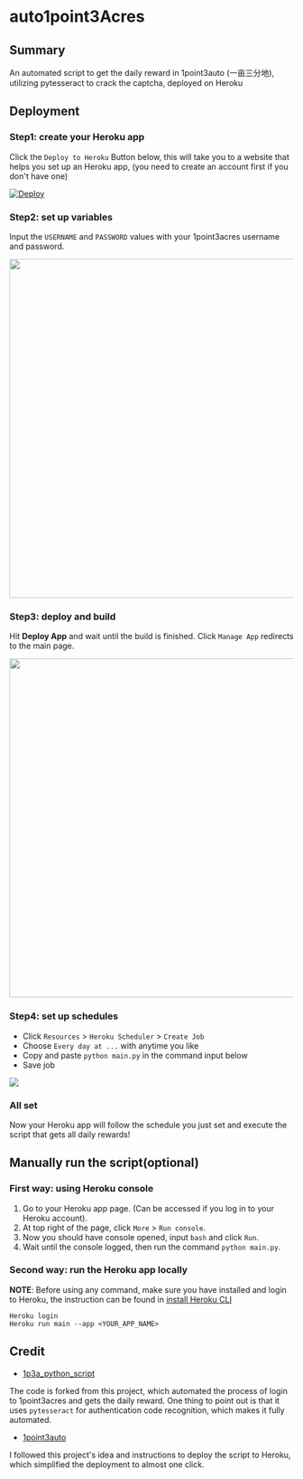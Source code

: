 # auto1point3Acres

## Summary

An automated script to get the daily reward in 1point3auto (一亩三分地), utilizing pytesseract to crack the captcha, deployed on Heroku

## Deployment

### Step1: create your Heroku app

Click the `Deploy to Heroku` Button below, this will take you to a website that helps you set up an Heroku app, (you need to create an account first if you don't have one)

[![Deploy](https://www.herokucdn.com/deploy/button.png)](https://heroku.com/deploy)

### Step2: set up variables

Input the `USERNAME` and `PASSWORD` values with your 1point3acres username and password.

<img src="https://i.imgur.com/jV8a7fQ.png" width="600px">

### Step3: deploy and build

Hit **Deploy App** and wait until the build is finished. Click `Manage App` redirects to the main page.

<img src="https://i.imgur.com/UnHlu8Q.png" width="600px">

### Step4: set up schedules

- Click `Resources` > `Heroku Scheduler` > `Create Job`
- Choose `Every day at ...` with anytime you like
- Copy and paste `python main.py` in the command input below
- Save job

<img src="https://i.imgur.com/hj6adwI.png">

### All set

Now your Heroku app will follow the schedule you just set and execute the script that gets all daily rewards!

## Manually run the script(optional)

### First way: using Heroku console

1. Go to your Heroku app page. (Can be accessed if you log in to your Heroku account).
2. At top right of the page, click `More` > `Run console`.
3. Now you should have console opened, input `bash` and click `Run`.
4. Wait until the console logged, then run the command `python main.py`.

### Second way: run the Heroku app locally

**NOTE**: Before using any command, make sure you have installed and login to Heroku, the instruction can be found in [install Heroku CLI](https://devcenter.heroku.com/articles/heroku-cli)

```code
Heroku login
Heroku run main --app <YOUR_APP_NAME>
```

## Credit

- [1p3a_python_script](https://github.com/VividLau/1p3a_python_script)

The code is forked from this project, which automated the process of login to 1point3acres and gets the daily reward. One thing to point out is that it uses `pytesseract` for authentication code recognition, which makes it fully automated.

- [1point3auto](https://github.com/CryoliteZ/1point3auto)

I followed this project's idea and instructions to deploy the script to Heroku, which simplified the deployment to almost one click.
